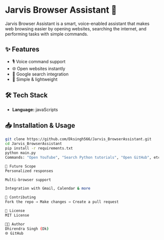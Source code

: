 # Jarvis Browser Assistant 🚀

Jarvis Browser Assistant is a smart, voice-enabled assistant that makes web browsing easier by opening websites, searching the internet, and performing tasks with simple commands.

## ✨ Features
- 🎙️ Voice command support  
- 🌐 Open websites instantly  
- 🔎 Google search integration  
- 📂 Simple & lightweight  

## 🛠 Tech Stack
- **Language:** javaScripts 

## 📥 Installation & Usage
```bash
git clone https://github.com/Dksingh566/Jarvis_BrowserAssistant.git
cd Jarvis_BrowserAssistant
pip install -r requirements.txt
python main.py
Commands: "Open YouTube", "Search Python tutorials", "Open GitHub", etc.

📌 Future Scope
Personalized responses

Multi-browser support

Integration with Gmail, Calendar & more

🤝 Contributing
Fork the repo → Make changes → Create a pull request

📄 License
MIT License

👨‍💻 Author
Dhirendra Singh (Dk)
🌐 GitHub
